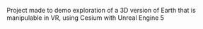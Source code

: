 Project made to demo exploration of a 3D version of Earth that is manipulable in VR, using Cesium with Unreal Engine 5
